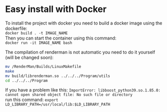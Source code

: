# Easy install with Docker
To install the project with docker you need to build a docker image using the dockerfile:  
`docker build . -t IMAGE_NAME`  
Then you can start the container using this command:  
`docker run -it IMAGE_NAME bash`  
  
The compilation of renderman is not automatic you need to do it yourself (will be changed soon):  
```bash 
mv /RenderMan/Builds/LinuxMakefile
make
mv build/librenderman.so ../../../Program/utils
cd ../../../Program
```  
  
If you have a problem like this: `ImportError: libboost_python39.so.1.85.0: cannot open shared object file: No such file or directory`  
run this command: `export LD_LIBRARY_PATH=/usr/local/lib:$LD_LIBRARY_PATH`
